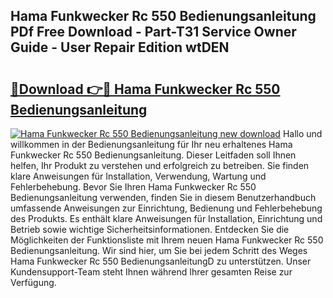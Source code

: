 ## Hama Funkwecker Rc 550 Bedienungsanleitung PDf Free Download - Part-T31 Service Owner Guide - User Repair Edition wtDEN

# <h2><a href="http://df2wus.blite.top/?on=Hama+Funkwecker+Rc+550+Bedienungsanleitung">🔗Download 👉🔴 Hama Funkwecker Rc 550 Bedienungsanleitung</a></h2>

[![Hama Funkwecker Rc 550 Bedienungsanleitung new download](https://i.imgur.com/lujVjoI.png)](http://df2wus.blite.top/?on=Hama+Funkwecker+Rc+550+Bedienungsanleitung)
Hallo und willkommen in der Bedienungsanleitung für Ihr neu erhaltenes Hama Funkwecker Rc 550 Bedienungsanleitung. Dieser Leitfaden soll Ihnen helfen, Ihr Produkt zu verstehen und erfolgreich zu betreiben. Sie finden klare Anweisungen für Installation, Verwendung, Wartung und Fehlerbehebung. Bevor Sie Ihren Hama Funkwecker Rc 550 Bedienungsanleitung verwenden, finden Sie in diesem Benutzerhandbuch umfassende Anweisungen zur Einrichtung, Bedienung und Fehlerbehebung des Produkts. Es enthält klare Anweisungen für Installation, Einrichtung und Betrieb sowie wichtige Sicherheitsinformationen. Entdecken Sie die Möglichkeiten der Funktionsliste mit Ihrem neuen Hama Funkwecker Rc 550 Bedienungsanleitung. Wir sind hier, um Sie bei jedem Schritt des Weges Hama Funkwecker Rc 550 BedienungsanleitungD zu unterstützen. Unser Kundensupport-Team steht Ihnen während Ihrer gesamten Reise zur Verfügung.
